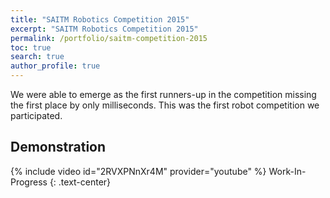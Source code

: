 ```yaml
---
title: "SAITM Robotics Competition 2015"
excerpt: "SAITM Robotics Competition 2015"
permalink: /portfolio/saitm-competition-2015
toc: true
search: true
author_profile: true
---
```


We were able to emerge as the first runners-up in the competition 
missing the first place by only milliseconds. This was the first robot competition we participated.

## Demonstration
{% include video id="2RVXPNnXr4M" provider="youtube" %}
Work-In-Progress
{: .text-center}
